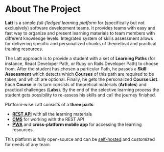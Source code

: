 # About The Project

**Latt** is a simple *full-fledged learning platform* for (specifically but not exclusively) software development teams. It provides teams with easy and fast way to organize and present learning materials to team members with different knowledge levels. Integrated system of skills assessment allows for delivering specific and personalized chunks of theoretical and practical training resources.

The Latt approach is to provide a student with a set of **Learning Paths** (for instance, React Developer Path, or Ruby on Rails Developer Path) to choose from. After the student has chosen a particular Path, he passes a **Skill Assessment** which detects which **Courses** of this path are required to be taken, and which are optional. Finally, he gets the personalized **Course List**. Each **Course** in its turn consists of theoretical materials (**Articles**) and practical challenges (**Labs**). By the end of the selective learning process the student gets possibility to re-assess his skills and call the journey finished.

Platform-wise Latt consists of a **three parts**:

* **[REST API](../backend/README.md)** with all the learning materials 
* **[CMS](../admin/README.md)** for working with the REST API
* **[PWA](../frontend/README.md)** and **cross-platform mobile app** for accessing the learning resources

This platform is fully open-source and can be [self-hosted](./self-hosting.md) and customized for needs of any team.
